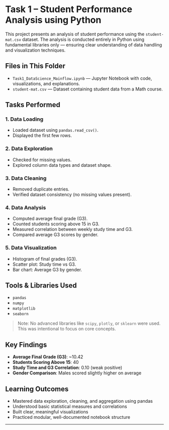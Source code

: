 # Task 1 – Student Performance Analysis using Python

This project presents an analysis of student performance using the `student-mat.csv` dataset. The analysis is conducted entirely in Python using fundamental libraries only — ensuring clear understanding of data handling and visualization techniques.

## Files in This Folder
- `Task1_DataScience_Mainflow.ipynb` — Jupyter Notebook with code, visualizations, and explanations.
- `student-mat.csv` — Dataset containing student data from a Math course.

## Tasks Performed

### 1. Data Loading
- Loaded dataset using `pandas.read_csv()`.
- Displayed the first few rows.

### 2. Data Exploration
- Checked for missing values.
- Explored column data types and dataset shape.

### 3. Data Cleaning
- Removed duplicate entries.
- Verified dataset consistency (no missing values present).

### 4. Data Analysis
- Computed average final grade (G3).
- Counted students scoring above 15 in G3.
- Measured correlation between weekly study time and G3.
- Compared average G3 scores by gender.

### 5. Data Visualization
- Histogram of final grades (G3).
- Scatter plot: Study time vs G3.
- Bar chart: Average G3 by gender.

## Tools & Libraries Used
- `pandas`
- `numpy`
- `matplotlib`
- `seaborn`

> Note: No advanced libraries like `scipy`, `plotly`, or `sklearn` were used. This was intentional to focus on core concepts.

##  Key Findings
- **Average Final Grade (G3)**: ~10.42  
- **Students Scoring Above 15**: 40  
- **Study Time and G3 Correlation**: 0.10 (weak positive)  
- **Gender Comparison**: Males scored slightly higher on average

##  Learning Outcomes
- Mastered data exploration, cleaning, and aggregation using pandas
- Understood basic statistical measures and correlations
- Built clear, meaningful visualizations
- Practiced modular, well-documented notebook structure

---

